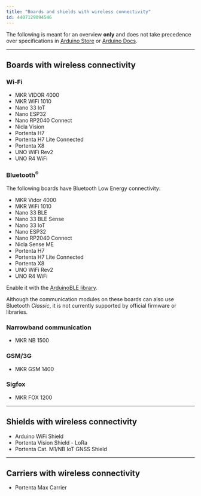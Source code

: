 ```yaml
---
title: "Boards and shields with wireless connectivity"
id: 4407129094546
---
```


The following is meant for an overview **only** and does not take precedence over specifications in [Arduino Store](https://store.arduino.cc/) or [Arduino Docs](https://docs.arduino.cc/).

---

## Boards with wireless connectivity

### Wi-Fi

* MKR VIDOR 4000
* MKR WiFi 1010
* Nano 33 IoT
* Nano ESP32
* Nano RP2040 Connect
* Nicla Vision
* Portenta H7
* Portenta H7 Lite Connected
* Portenta X8
* UNO WiFi Rev2
* UNO R4 WiFi

### Bluetooth<sup>®</sup>

The following boards have Bluetooth Low Energy connectivity:

* MKR Vidor 4000
* MKR WiFi 1010
* Nano 33 BLE
* Nano 33 BLE Sense
* Nano 33 IoT
* Nano ESP32
* Nano RP2040 Connect
* Nicla Sense ME
* Portenta H7
* Portenta H7 Lite Connected
* Portenta X8
* UNO WiFi Rev2
* UNO R4 WiFi

Enable it with the [ArduinoBLE library](https://docs.arduino.cc/libraries/arduinoble/).

Although the communication modules on these boards can also use Bluetooth _Classic_, it is not currently supported by official firmware or libraries.

### Narrowband communication

* MKR NB 1500

### GSM/3G

* MKR GSM 1400

### Sigfox

* MKR FOX 1200

---

## Shields with wireless connectivity

* Arduino WiFi Shield
* Portenta Vision Shield - LoRa
* Portenta Cat. M1/NB IoT GNSS Shield

---

## Carriers with wireless connectivity

* Portenta Max Carrier
